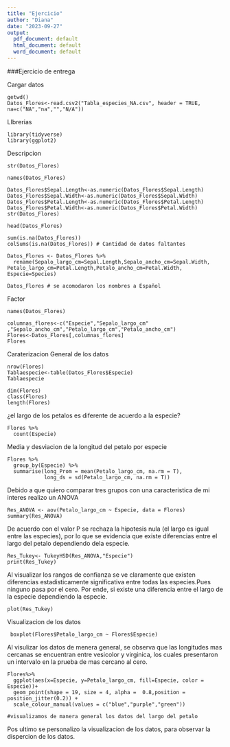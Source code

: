 ```yaml
---
title: "Ejercicio"
author: "Diana"
date: "2023-09-27"
output:
  pdf_document: default
  html_document: default
  word_document: default
---
```


###Ejercicio de entrega

Cargar datos

```{r}
getwd()
Datos_Flores<-read.csv2("Tabla_especies_NA.csv", header = TRUE, na=c("NA","na","","N/A"))
```

LIbrerias
```{r}
library(tidyverse)
library(ggplot2)

```



Descripcion
```{r}
str(Datos_Flores)
```


```{r}
names(Datos_Flores)
```
```{r}
Datos_Flores$Sepal.Length<-as.numeric(Datos_Flores$Sepal.Length)
Datos_Flores$Sepal.Width<-as.numeric(Datos_Flores$Sepal.Width)
Datos_Flores$Petal.Length<-as.numeric(Datos_Flores$Petal.Length)
Datos_Flores$Petal.Width<-as.numeric(Datos_Flores$Petal.Width)
str(Datos_Flores)
```
```{r}
head(Datos_Flores)
```



```{r}
sum(is.na(Datos_Flores))
colSums(is.na(Datos_Flores)) # Cantidad de datos faltantes 
```
```{r}
Datos_Flores <- Datos_Flores %>%
  rename(Sepalo_largo_cm=Sepal.Length,Sepalo_ancho_cm=Sepal.Width, Petalo_largo_cm=Petal.Length,Petalo_ancho_cm=Petal.Width, Especie=Species)

Datos_Flores # se acomodaron los nombres a Español
```

Factor

```{r}
names(Datos_Flores)
```

```{r}
columnas_flores<-c("Especie","Sepalo_largo_cm" ,"Sepalo_ancho_cm","Petalo_largo_cm","Petalo_ancho_cm")
Flores<-Datos_Flores[,columnas_flores]
Flores
```


Caraterizacion General de los datos
```{r}
nrow(Flores)
Tablaespecie<-table(Datos_Flores$Especie)
Tablaespecie
```

```{r}
dim(Flores)
class(Flores)
length(Flores)
```

¿el largo de los petalos es diferente de acuerdo a la especie? 


```{r}
Flores %>% 
  count(Especie)
```


Media y desviacion de la longitud del petalo por especie 

```{r}
Flores %>%
  group_by(Especie) %>% 
  summarise(long_Prom = mean(Petalo_largo_cm, na.rm = T),
            long_ds = sd(Petalo_largo_cm, na.rm = T))
```

Debido a que quiero comparar tres grupos con una caracteristica de mi interes realizo un ANOVA 

```{r}
Res_ANOVA <- aov(Petalo_largo_cm ~ Especie, data = Flores)
summary(Res_ANOVA)
```
De acuerdo con el valor P se rechaza la hipotesis nula (el largo es igual entre las especies), por lo que se evidencia que existe diferencias entre el largo del petalo dependiendo dela especie.

```{r}
Res_Tukey<- TukeyHSD(Res_ANOVA,"Especie")
print(Res_Tukey)
```
Al visualizar los rangos de confianza se ve claramente que existen diferencias estadisticamente significativa entre todas las especies.Pues ninguno pasa por el cero. Por ende, si existe una diferencia entre el largo de la especie dependiendo la especie.

```{r}
plot(Res_Tukey)
```





Visualizacion de los datos


```{r}
 boxplot(Flores$Petalo_largo_cm ~ Flores$Especie)
```

Al visulizar los datos de menera general, se observa que las longitudes mas cercanas se encuentran entre vesicolor y virginica, los cuales presentaron un intervalo en la prueba de mas cercano al cero.

```{r}
Flores%>%
  ggplot(aes(x=Especie, y=Petalo_largo_cm, fill=Especie, color = Especie))+
  geom_point(shape = 19, size = 4, alpha =  0.8,position = position_jitter(0.2)) + 
  scale_colour_manual(values = c("blue","purple","green"))
                                                                       
#visualizamos de manera general los datos del largo del petalo
```



Pos ultimo se personalizo la visualizacion de los datos, para observar la dispercion de los datos. 

